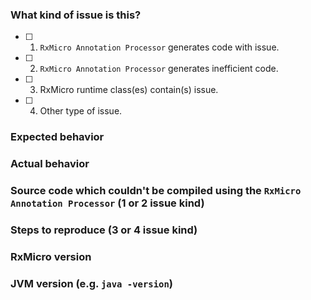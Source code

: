 ### What kind of issue is this?

- [ ] 1. `RxMicro Annotation Processor` generates code with issue.
- [ ] 2. `RxMicro Annotation Processor` generates inefficient code.
- [ ] 3. RxMicro runtime class(es) contain(s) issue. 
- [ ] 4. Other type of issue. 

### Expected behavior

### Actual behavior

### Source code which couldn't be compiled using the `RxMicro Annotation Processor` (1 or 2 issue kind)

### Steps to reproduce (3 or 4 issue kind)

### RxMicro version

### JVM version (e.g. `java -version`)